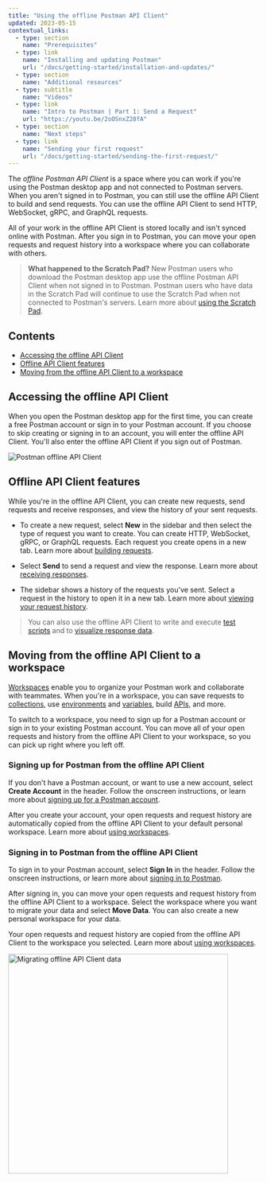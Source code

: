 ```yaml
---
title: "Using the offline Postman API Client"
updated: 2023-05-15
contextual_links:
  - type: section
    name: "Prerequisites"
  - type: link
    name: "Installing and updating Postman"
    url: "/docs/getting-started/installation-and-updates/"
  - type: section
    name: "Additional resources"
  - type: subtitle
    name: "Videos"
  - type: link
    name: "Intro to Postman | Part 1: Send a Request"
    url: "https://youtu.be/2oOSnxZ28fA"
  - type: section
    name: "Next steps"
  - type: link
    name: "Sending your first request"
    url: "/docs/getting-started/sending-the-first-request/"
---
```



The _offline Postman API Client_ is a space where you can work if you're using the Postman desktop app and not connected to Postman servers. When you aren't signed in to Postman, you can still use the offline API Client to build and send requests. You can use the offline API Client to send HTTP, WebSocket, gRPC, and GraphQL requests.

All of your work in the offline API Client is stored locally and isn't synced online with Postman. After you sign in to Postman, you can move your open requests and request history into a workspace where you can collaborate with others.

> **What happened to the Scratch Pad?** New Postman users who download the Postman desktop app use the offline Postman API Client when not signed in to Postman. Postman users who have data in the Scratch Pad will continue to use the Scratch Pad when not connected to Postman's servers. Learn more about [using the Scratch Pad](/docs/getting-started/using-scratch-pad/).

## Contents

* [Accessing the offline API Client](#accessing-the-offline-api-client)
* [Offline API Client features](#offline-api-client-features)
* [Moving from the offline API Client to a workspace](#moving-from-the-offline-api-client-to-a-workspace)

## Accessing the offline API Client

When you open the Postman desktop app for the first time, you can create a free Postman account or sign in to your Postman account. If you choose to skip creating or signing in to an account, you will enter the offline API Client. You'll also enter the offline API Client if you sign out of Postman.

<img alt="Postman offline API Client" src="https://assets.postman.com/postman-docs/v10/api-client-v10-14.jpg">

## Offline API Client features

While you're in the offline API Client, you can create new requests, send requests and receive responses, and view the history of your sent requests.

* To create a new request, select **New** in the sidebar and then select the type of request you want to create. You can create HTTP, WebSocket, gRPC, or GraphQL requests. Each request you create opens in a new tab. Learn more about [building requests](/docs/sending-requests/requests/).

* Select **Send** to send a request and view the response. Learn more about [receiving responses](/docs/sending-requests/responses/).

* The sidebar shows a history of the requests you've sent. Select a request in the history to open it in a new tab. Learn more about [viewing your request history](/docs/getting-started/navigating-postman/#history).

> You can also use the offline API Client to write and execute [test scripts](/docs/writing-scripts/pre-request-scripts/) and to [visualize response data](/docs/sending-requests/visualizer/).

## Moving from the offline API Client to a workspace

[Workspaces](/docs/collaborating-in-postman/using-workspaces/managing-workspaces/) enable you to organize your Postman work and collaborate with teammates. When you're in a workspace, you can save requests to [collections](/docs/collections/using-collections/), use [environments](/docs/sending-requests/managing-environments/) and [variables](/docs/sending-requests/variables/), build [APIs](/docs/designing-and-developing-your-api/the-api-workflow/), and more.

To switch to a workspace, you need to sign up for a Postman account or sign in to your existing Postman account. You can move all of your open requests and history from the offline API Client to your workspace, so you can pick up right where you left off.

### Signing up for Postman from the offline API Client

If you don't have a Postman account, or want to use a new account, select **Create Account** in the header. Follow the onscreen instructions, or learn more about [signing up for a Postman account](/docs/getting-started/postman-account/#signing-up-for-a-postman-account).

After you create your account, your open requests and request history are automatically copied from the offline API Client to your default personal workspace. Learn more about [using workspaces](/docs/collaborating-in-postman/using-workspaces/managing-workspaces/).

### Signing in to Postman from the offline API Client

To sign in to your Postman account, select **Sign In** in the header. Follow the onscreen instructions, or learn more about [signing in to Postman](/docs/getting-started/postman-account/#signing-in-to-postman).

After signing in, you can move your open requests and request history from the offline API Client to a workspace. Select the workspace where you want to migrate your data and select **Move Data**. You can also create a new personal workspace for your data.

Your open requests and request history are copied from the offline API Client to the workspace you selected. Learn more about [using workspaces](/docs/collaborating-in-postman/using-workspaces/managing-workspaces/).

<img alt="Migrating offline API Client data" src="https://assets.postman.com/postman-docs/v10/api-client-migrate-data-v10-14.jpg" width="442px">
